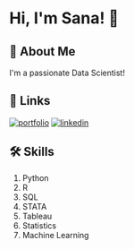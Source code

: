 
# Hi, I'm Sana! 👋


## 🚀 About Me
I'm a passionate Data Scientist!


## 🔗 Links
[![portfolio](https://img.shields.io/badge/my_portfolio-000?style=for-the-badge&logo=ko-fi&logoColor=white)](https://www.datacamp.com/portfolio/sanak2)
[![linkedin](https://img.shields.io/badge/linkedin-0A66C2?style=for-the-badge&logo=linkedin&logoColor=white)](https://www.linkedin.com/in/sana-khalid-41ba491b2/)



## 🛠 Skills
1. Python
2. R
3. SQL
4. STATA
5. Tableau
6. Statistics
7. Machine Learning

